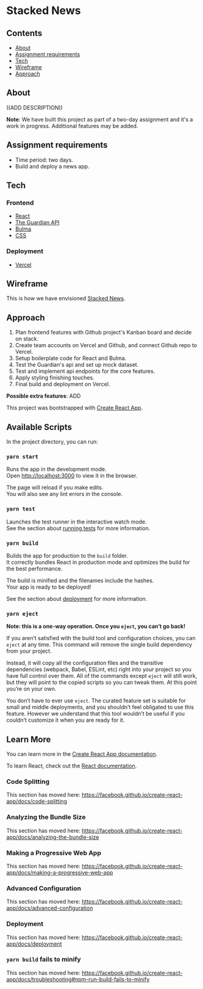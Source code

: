 # Stacked News 

## Contents

 - [About](https://github.com/SteveMobs-Salt/stacked-news#about)
 - [Assignment requirements](https://github.com/SteveMobs-Salt/stacked-news#assignment-requirements)
 - [Tech](https://github.com/SteveMobs-Salt/stacked-news#tech)
 - [Wireframe](https://github.com/SteveMobs-Salt/stacked-news#wireframe)
 - [Approach](https://github.com/SteveMobs-Salt/stacked-news#approach)
 
 ## About

((ADD DESCRIPTION))

__Note__: We have built this project as part of a two-day assignment and it's a work in progress.
Additional features may be added.

## Assignment requirements

- Time period: two days.
- Build and deploy a news app.

## Tech

### Frontend

- [React](https://reactjs.org/)
- [The Guardian API](https://open-platform.theguardian.com/documentation/)
- [Bulma](https://bulma.io/)
- [CSS](https://developer.mozilla.org/en-US/docs/Web/CSS)

### Deployment

- [Vercel](https://vercel.com/)

## Wireframe
This is how we have envisioned [Stacked News](https://github.com/SteveMobs-Salt/stacked-news/blob/master/wireframe%20main%20page.png).

## Approach
1. Plan frontend features with Github project's Kanban board and decide on stack.
2. Create team accounts on Vercel and Github, and connect Github repo to Vercel.
3. Setup boilerplate code for React and Bulma. 
4. Test the Guardian's api and set up mock dataset.
5. Test and implement api endpoints for the core features.
6. Apply styling finishing touches.
7. Final build and deployment on Vercel.

__Possible extra features__: ADD

This project was bootstrapped with [Create React App](https://github.com/facebook/create-react-app).

## Available Scripts

In the project directory, you can run:

### `yarn start`

Runs the app in the development mode.<br />
Open [http://localhost:3000](http://localhost:3000) to view it in the browser.

The page will reload if you make edits.<br />
You will also see any lint errors in the console.

### `yarn test`

Launches the test runner in the interactive watch mode.<br />
See the section about [running tests](https://facebook.github.io/create-react-app/docs/running-tests) for more information.

### `yarn build`

Builds the app for production to the `build` folder.<br />
It correctly bundles React in production mode and optimizes the build for the best performance.

The build is minified and the filenames include the hashes.<br />
Your app is ready to be deployed!

See the section about [deployment](https://facebook.github.io/create-react-app/docs/deployment) for more information.

### `yarn eject`

**Note: this is a one-way operation. Once you `eject`, you can’t go back!**

If you aren’t satisfied with the build tool and configuration choices, you can `eject` at any time. This command will remove the single build dependency from your project.

Instead, it will copy all the configuration files and the transitive dependencies (webpack, Babel, ESLint, etc) right into your project so you have full control over them. All of the commands except `eject` will still work, but they will point to the copied scripts so you can tweak them. At this point you’re on your own.

You don’t have to ever use `eject`. The curated feature set is suitable for small and middle deployments, and you shouldn’t feel obligated to use this feature. However we understand that this tool wouldn’t be useful if you couldn’t customize it when you are ready for it.

## Learn More

You can learn more in the [Create React App documentation](https://facebook.github.io/create-react-app/docs/getting-started).

To learn React, check out the [React documentation](https://reactjs.org/).

### Code Splitting

This section has moved here: https://facebook.github.io/create-react-app/docs/code-splitting

### Analyzing the Bundle Size

This section has moved here: https://facebook.github.io/create-react-app/docs/analyzing-the-bundle-size

### Making a Progressive Web App

This section has moved here: https://facebook.github.io/create-react-app/docs/making-a-progressive-web-app

### Advanced Configuration

This section has moved here: https://facebook.github.io/create-react-app/docs/advanced-configuration

### Deployment

This section has moved here: https://facebook.github.io/create-react-app/docs/deployment

### `yarn build` fails to minify

This section has moved here: https://facebook.github.io/create-react-app/docs/troubleshooting#npm-run-build-fails-to-minify
